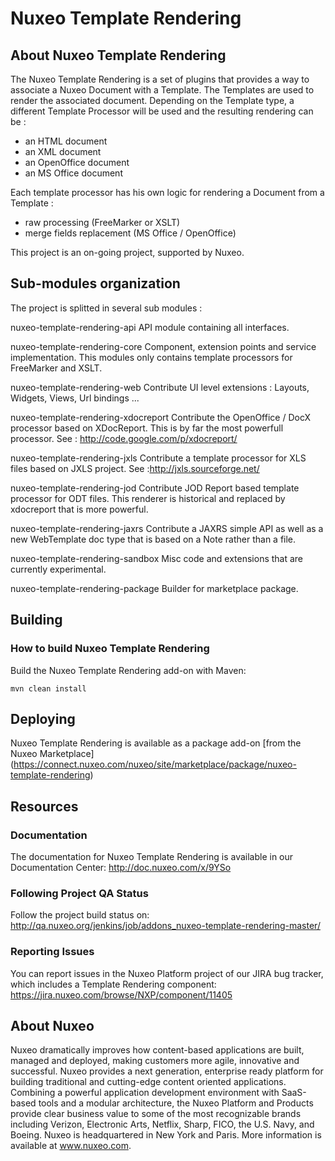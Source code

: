 
# Nuxeo Template Rendering

## About Nuxeo Template Rendering
 The Nuxeo Template Rendering is a set of plugins that provides a way to associate a Nuxeo Document with a Template. The Templates are used to render the associated document. Depending on the Template type, a different Template Processor will be used and the resulting rendering can be :

   * an HTML document
   * an XML document
   * an OpenOffice document
   * an MS Office document


Each template processor has his own logic for rendering a Document from a Template :

   * raw processing (FreeMarker or XSLT)
   * merge fields replacement (MS Office / OpenOffice)

This project is an on-going project, supported by Nuxeo.

## Sub-modules organization
The project is splitted in several sub modules :

nuxeo-template-rendering-api
API module containing all interfaces.

nuxeo-template-rendering-core
Component, extension points and service implementation. This modules only contains template processors for FreeMarker and XSLT.

nuxeo-template-rendering-web
Contribute UI level extensions : Layouts, Widgets, Views, Url bindings ...

nuxeo-template-rendering-xdocreport
Contribute the OpenOffice / DocX processor based on XDocReport. This is by far the most powerfull processor.
See : http://code.google.com/p/xdocreport/

nuxeo-template-rendering-jxls
Contribute a template processor for XLS files based on JXLS project. See :http://jxls.sourceforge.net/

nuxeo-template-rendering-jod
Contribute JOD Report based template processor for ODT files. This renderer is historical and replaced by xdocreport that is more powerful.

nuxeo-template-rendering-jaxrs
Contribute a JAXRS simple API as well as a new WebTemplate doc type that is based on a Note rather than a file.

nuxeo-template-rendering-sandbox
Misc code and extensions that are currently experimental.

nuxeo-template-rendering-package
Builder for marketplace package. 

## Building

### How to build Nuxeo Template Rendering 
Build the Nuxeo Template Rendering add-on with Maven:

```mvn clean install```

## Deploying 
Nuxeo Template Rendering is available as a package add-on [from the Nuxeo Marketplace] (https://connect.nuxeo.com/nuxeo/site/marketplace/package/nuxeo-template-rendering)

## Resources 
### Documentation 
The documentation for Nuxeo Template Rendering is available in our Documentation Center: http://doc.nuxeo.com/x/9YSo 

### Following Project QA Status
Follow the project build status on: http://qa.nuxeo.org/jenkins/job/addons_nuxeo-template-rendering-master/

### Reporting Issues 
You can report issues in the Nuxeo Platform project of our JIRA bug tracker, which includes a Template Rendering component: https://jira.nuxeo.com/browse/NXP/component/11405

## About Nuxeo
Nuxeo dramatically improves how content-based applications are built, managed and deployed, making customers more agile, innovative and successful. Nuxeo provides a next generation, enterprise ready platform for building traditional and cutting-edge content oriented applications. Combining a powerful application development environment with SaaS-based tools and a modular architecture, the Nuxeo Platform and Products provide clear business value to some of the most recognizable brands including Verizon, Electronic Arts, Netflix, Sharp, FICO, the U.S. Navy, and Boeing. Nuxeo is headquartered in New York and Paris. More information is available at www.nuxeo.com.
